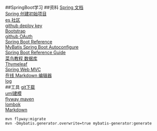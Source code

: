 ##SpringBoot学习
##资料
[Spring 文档](https://spring.io/guides)  
[Spring 创建初始项目](https://spring.io/guides/gs/serving-web-content/)  
[es 社区](https://elasticsearch.cn/explore)  
[github deploy key](https://developer.github.com/v3/guides/managing-deploy-keys/#deploy-keys)  
[Bootstrap](https://v3.bootcss.com/getting-started/)  
[github OAuth](https://developer.github.com/apps/building-oauth-apps/creating-an-oauth-app/)  
[Spring Boot Reference](https://docs.spring.io/spring-boot/docs/2.0.0.RC1/reference/htmlsingle/#using-boot-devtools)  
[MyBatis Spring Boot Autoconfigure](www.mybatis.org/spring-boot-starter/mybatis-spring-boot-autoconfigure/index.html)  
[Spring Boot Reference Guide](https://docs.spring.io/spring-boot/docs/2.0.0.RC1/reference/htmlsingle/#boot-features-embedded-database-support)  
[菜鸟教程 数据库](https://www.runoob.com/mysql/mysql-insert-query.html)  
[Thymeleaf](https://www.thymeleaf.org/doc/tutorials/3.0/usingthymeleaf.html#setting-attribute-values)  
[Spring Web MVC](https://docs.spring.io/spring/docs/5.0.3.RELEASE/spring-framework-reference/web.html#mvc-handlermapping-interceptor)  
[在线 Markdown 编辑器](http://editor.md.ipandao.com/)  
[log](https://docs.spring.io/spring-boot/docs/current/reference/html/boot-features-logging.html)  
##工具
[git下载](https://git-scm.com/download)  
[uml建模](https://www.visual-paradigm.com/cn/)  
[flyway maven](https://flywaydb.org/getstarted/firststeps/maven)  
[lombok](https://www.projectlombok.org/)  
[Markdown](https://pandao.github.io/editor.md/)

```
mvn flyway:migrate  
mvn -Dmybatis.generator.overwrite=true mybatis-generator:generate
```
